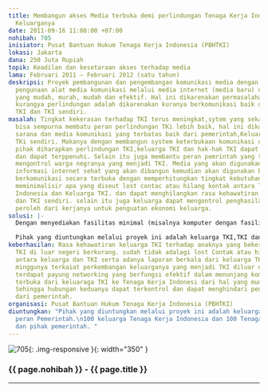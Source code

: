 ```yaml
---
title: Membangun akses Media terbuka demi perlindungan Tenaga Kerja Indonesia dan
  Keluarganya
date: 2011-09-16 11:08:00 +07:00
nohibah: 705
inisiator: Pusat Bantuan Hukum Tenaga Kerja Indonesia (PBHTKI)
lokasi: Jakarta
dana: 250 Juta Rupiah
topik: Keadilan dan kesetaraan akses terhadap media
lama: Februari 2011 – Februari 2012 (satu tahun)
deskripsi: Proyek pembangunan dan pengembangan komunikasi media dengan metode penguatan
  pengunaan alat media komunikasi melalui media internet (media baru) dengan system
  yang mudah, murah, mudah dan efektif. Hal ini dikarenakan permasalahan dasar dari
  kurangya perlindungan adalah dikarenakan kuranya berkomunikasi baik dari pemerintah,keluarga
  TKI dan TKI sendiri.
masalah: Tingkat kekerasan terhadap TKI terus meningkat,sytem yang sekarang belum
  bisa sempurna membatu peran perlindungan TKi lebih baik, hal ini dikarekan adanya
  sarana dan media komunikasi yang terbatas baik dari pemerintah,Keluarag TKI dan
  TKi sendiri. Makanya dengan membangun system keterbukaan komunikasi diantara para
  pihak diharapkan perlindungan TKI,keluarga TKI dan hak-hak TKI dapat terlindungi
  dan dapat terppenuhi. Selain itu juga membantu peran pemrintah yang terkadang lalai
  mengontrol warga negranya yang menjadi TKI. Media yang akan digunakan adlah saluran
  informasi internet sehat yang akan dibangun kemudian akan digunakan bersama untuk
  berkomunikasi secara terbuka dengan memperhitungkan tingkat kebutuhan. dan itu akan
  meminimalisir apa yang diseut lost contac atau hilang kontak antara Tenaga Kerja
  Indonesia dan Keluarga TKI. dan dapat menghilangkan rasa kehawatiran di atara kelaurga
  dan TKI sendiri. selain itu juga keluarga dapat mengontrol penghasilan yang dia
  peroleh dari kerjanya untuk penguatan ekonomi keluarga.
solusi: |-
  Dengan menyediakan fasilitas minimal (misalnya komputer dengan fasilitas modem dan billing internetnya untuk periode tertentu) sehingga digunakan teknologi tepat guna beserta pelatihannya untuk operasional awal. Pemberdayaan berikutnya akan dipantau sambil diberikan masukan hingga dapat mandiri menjalankan aktifitas pemberdayaan.

  Pihak yang diuntungkan melalui proyek ini adalah keluarga TKI,TKI dan peran Pemerintah. 100 keluarga Tenaga Kerja Indonesia dan 100 Tenaga kerja Indonesia dan pihak pemerintah.
keberhasilan: Rasa kehawatiran keluarga TKI terhadap anaknya yang bekerja menjadi
  TKI di luar negeri berkurang. sudah tidak adalagi lost Contak atau hilang kontak
  antara keluarga dan TKI serta adanya laporan berkala dari keluarga TKI disetiap
  minggunya terkaiat perkembangan keluarganya yang menjadi TKI diluar negeri. Bila
  terdapat payung networking yang berfungsi efektif dalam menunjang komunikasi yang
  terbuka dari keluaraga TKI ke Tenaga Kerja Indonesi dari hal yang muda dan cepat.
  Sehingga hubungan keduanya dapat terkontrol dan dapat menghindari pengabain hak
  dari pemerintah.
organisasi: Pusat Bantuan Hukum Tenaga Kerja Indonesia (PBHTKI)
diuntungkan: "Pihak yang diuntungkan melalui proyek ini adalah keluarga TKI,TKI dan
  peran Pemerintah.\n100 keluarga Tenaga Kerja Indonesia dan 100 Tenaga kerja Indonesia
  dan pihak pemerintah. "
---
```


![705](/static/img/hibahcmb/705.png){: .img-responsive }{: width="350" }

### {{ page.nohibah }} - {{ page.title }}

---
